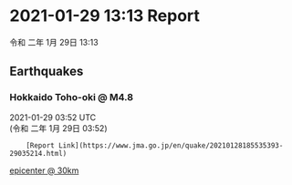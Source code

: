 # 2021-01-29 13:13 Report
令和 二年 1月 29日 13:13

## Earthquakes
### Hokkaido Toho-oki @ M4.8
2021-01-29 03:52 UTC  
        (令和 二年 1月 29日 03:52)
  
        [Report Link](https://www.jma.go.jp/en/quake/20210128185535393-29035214.html)  
[epicenter @ 30km](https://www.google.com/maps/place/43°54'00%22+147°36'00%22/@43.9,147.6,17z/data=!3m1!4b1!4m5!3m4!1s0x0:0x0!8m2!3d43.9!4d147.6)
